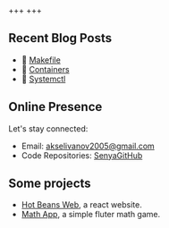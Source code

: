 +++
+++

## Recent Blog Posts

- 🍂 [Makefile](./blog/makefile/)
- 🍁 [Containers](./blog/containers-17-09-23/)
- 🍃 [Systemctl](./blog/systemd-16-09-23/)


## Online Presence

Let's stay connected:

- Email: [akselivanov2005@gmail.com](mailto:akselivanov2005@gmail.com)
- Code Repositories: [SenyaGitHub](https://github.com/senyagithub)

## Some projects

- [Hot Beans Web](https://github.com/senyaGitHub/hot-beans-web), a react website.
- [Math App](https://github.com/senyaGitHub/math-flut-app), a simple fluter math game. 
